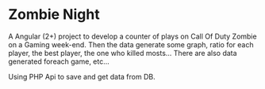 # Zombie Night

A Angular (2+) project to develop a counter of plays on Call Of Duty Zombie on a Gaming week-end.
Then the data generate some graph, ratio for each player, the best player, the one who killed mosts...
There are also data generated foreach game, etc...

Using PHP Api to save and get data from DB.
